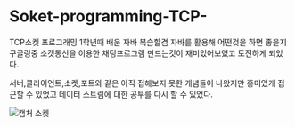 # Soket-programming-TCP-
TCP소켓 프로그래밍
1학년때 배운 자바 복습할겸 자바를 활용해 어떤것을 하면 좋을지 구글링중 소켓통신을 이용한 채팅프로그램 만드는것이 재미있어보였고 
도전하게 되었다.

서버,클라이언트,소켓,포트와 같은 아직 접해보지 못한 개념들이 나왔지만 흥미있게 접근할 수 있었고 데이터 스트림에 대한 공부를 다시 할 수 있었다.


![캡처 소켓](https://user-images.githubusercontent.com/66203019/106117644-92c05900-6196-11eb-8540-4ab59329ddcd.PNG)
